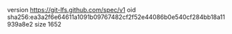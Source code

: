 version https://git-lfs.github.com/spec/v1
oid sha256:ea3a2f6e64611a1091b09767482cf2f52e44086b0e540cf284bb18a11939a8e2
size 1652
